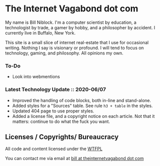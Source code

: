 # The Internet Vagabond dot com

My name is Bill Niblock. I'm a computer scientist by education, a technologist
by trade, a gamer by hobby, and a philosopher by accident. I currently live in
Buffalo, New York.

This site is a small slice of internet real-estate that I use for occasional
writing. Nothing I say is visionary or profound. I will tend to focus on
technology, gaming, and philosophy. All opinions my own.

### To-Do
* Look into webmentions

### Latest Technology Update :: 2020-06/07
* Improved the handling of code blocks, both in-line and stand-alone.
* Added styles for a "Sources" table. See rule `h3 + table` in the styles.
* Updated 404 page to use proper styles.
* Added a license file, and a copyright notice on each article. Not that it
    matters: continue to do what the fuck you want.

## Licenses / Copyrights/ Bureaucracy

All code and content licensed under the [WTFPL](http://www.wtfpl.net/about/)

You can contact me via email at [bill at theinternetvagabond dot
com](mailto:bill@theinternetvagabond.com)
